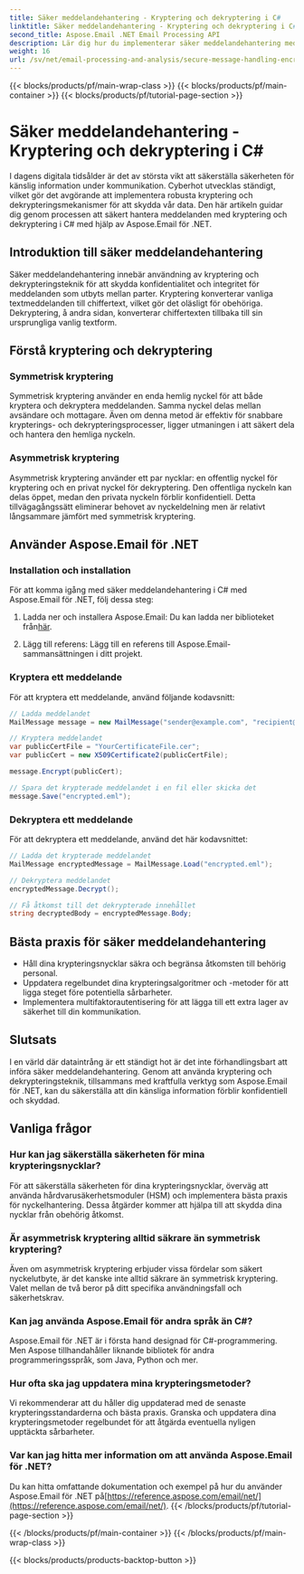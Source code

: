 ```yaml
---
title: Säker meddelandehantering - Kryptering och dekryptering i C#
linktitle: Säker meddelandehantering - Kryptering och dekryptering i C#
second_title: Aspose.Email .NET Email Processing API
description: Lär dig hur du implementerar säker meddelandehantering med kryptering och dekryptering i C# med Aspose.Email för .NET. Skydda känsliga uppgifter effektivt.
weight: 16
url: /sv/net/email-processing-and-analysis/secure-message-handling-encryption-and-decryption-in-csharp/
---
```


{{< blocks/products/pf/main-wrap-class >}}
{{< blocks/products/pf/main-container >}}
{{< blocks/products/pf/tutorial-page-section >}}

# Säker meddelandehantering - Kryptering och dekryptering i C#


I dagens digitala tidsålder är det av största vikt att säkerställa säkerheten för känslig information under kommunikation. Cyberhot utvecklas ständigt, vilket gör det avgörande att implementera robusta kryptering och dekrypteringsmekanismer för att skydda vår data. Den här artikeln guidar dig genom processen att säkert hantera meddelanden med kryptering och dekryptering i C# med hjälp av Aspose.Email för .NET.

## Introduktion till säker meddelandehantering

Säker meddelandehantering innebär användning av kryptering och dekrypteringsteknik för att skydda konfidentialitet och integritet för meddelanden som utbyts mellan parter. Kryptering konverterar vanliga textmeddelanden till chiffertext, vilket gör det oläsligt för obehöriga. Dekryptering, å andra sidan, konverterar chiffertexten tillbaka till sin ursprungliga vanlig textform.

## Förstå kryptering och dekryptering

### Symmetrisk kryptering

Symmetrisk kryptering använder en enda hemlig nyckel för att både kryptera och dekryptera meddelanden. Samma nyckel delas mellan avsändare och mottagare. Även om denna metod är effektiv för snabbare krypterings- och dekrypteringsprocesser, ligger utmaningen i att säkert dela och hantera den hemliga nyckeln.

### Asymmetrisk kryptering

Asymmetrisk kryptering använder ett par nycklar: en offentlig nyckel för kryptering och en privat nyckel för dekryptering. Den offentliga nyckeln kan delas öppet, medan den privata nyckeln förblir konfidentiell. Detta tillvägagångssätt eliminerar behovet av nyckeldelning men är relativt långsammare jämfört med symmetrisk kryptering.

## Använder Aspose.Email för .NET

### Installation och installation

För att komma igång med säker meddelandehantering i C# med Aspose.Email för .NET, följ dessa steg:

1.  Ladda ner och installera Aspose.Email: Du kan ladda ner biblioteket från[här](https://releases.aspose.com/email/net).

2. Lägg till referens: Lägg till en referens till Aspose.Email-sammansättningen i ditt projekt.

### Kryptera ett meddelande

För att kryptera ett meddelande, använd följande kodavsnitt:

```csharp
// Ladda meddelandet
MailMessage message = new MailMessage("sender@example.com", "recipient@example.com", "Subject", "Message body");

// Kryptera meddelandet
var publicCertFile = "YourCertificateFile.cer";
var publicCert = new X509Certificate2(publicCertFile);

message.Encrypt(publicCert);

// Spara det krypterade meddelandet i en fil eller skicka det
message.Save("encrypted.eml");
```

### Dekryptera ett meddelande

För att dekryptera ett meddelande, använd det här kodavsnittet:

```csharp
// Ladda det krypterade meddelandet
MailMessage encryptedMessage = MailMessage.Load("encrypted.eml");

// Dekryptera meddelandet
encryptedMessage.Decrypt();

// Få åtkomst till det dekrypterade innehållet
string decryptedBody = encryptedMessage.Body;
```

## Bästa praxis för säker meddelandehantering

- Håll dina krypteringsnycklar säkra och begränsa åtkomsten till behörig personal.
- Uppdatera regelbundet dina krypteringsalgoritmer och -metoder för att ligga steget före potentiella sårbarheter.
- Implementera multifaktorautentisering för att lägga till ett extra lager av säkerhet till din kommunikation.

## Slutsats

I en värld där dataintrång är ett ständigt hot är det inte förhandlingsbart att införa säker meddelandehantering. Genom att använda kryptering och dekrypteringsteknik, tillsammans med kraftfulla verktyg som Aspose.Email för .NET, kan du säkerställa att din känsliga information förblir konfidentiell och skyddad.

## Vanliga frågor

### Hur kan jag säkerställa säkerheten för mina krypteringsnycklar?

För att säkerställa säkerheten för dina krypteringsnycklar, överväg att använda hårdvarusäkerhetsmoduler (HSM) och implementera bästa praxis för nyckelhantering. Dessa åtgärder kommer att hjälpa till att skydda dina nycklar från obehörig åtkomst.

### Är asymmetrisk kryptering alltid säkrare än symmetrisk kryptering?

Även om asymmetrisk kryptering erbjuder vissa fördelar som säkert nyckelutbyte, är det kanske inte alltid säkrare än symmetrisk kryptering. Valet mellan de två beror på ditt specifika användningsfall och säkerhetskrav.

### Kan jag använda Aspose.Email för andra språk än C#?

Aspose.Email för .NET är i första hand designad för C#-programmering. Men Aspose tillhandahåller liknande bibliotek för andra programmeringsspråk, som Java, Python och mer.

### Hur ofta ska jag uppdatera mina krypteringsmetoder?

Vi rekommenderar att du håller dig uppdaterad med de senaste krypteringsstandarderna och bästa praxis. Granska och uppdatera dina krypteringsmetoder regelbundet för att åtgärda eventuella nyligen upptäckta sårbarheter.

### Var kan jag hitta mer information om att använda Aspose.Email för .NET?

 Du kan hitta omfattande dokumentation och exempel på hur du använder Aspose.Email för .NET på[https://reference.aspose.com/email/net/](https://reference.aspose.com/email/net/).
{{< /blocks/products/pf/tutorial-page-section >}}

{{< /blocks/products/pf/main-container >}}
{{< /blocks/products/pf/main-wrap-class >}}

{{< blocks/products/products-backtop-button >}}
